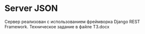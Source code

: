 # Server JSON
Сервер реализован с использованием фреймворка Django REST Framework.
Техническое задание в файле ТЗ.docx
